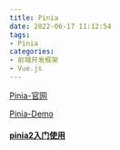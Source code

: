 ```yaml
---
title: Pinia
date: 2022-06-17 11:12:54
tags:
- Pinia
categories: 
- 前端开发框架
- Vue.js
---
```


[Pinia-官网](https://pinia.vuejs.org/)

[Pinia-Demo](https://stackblitz.com/github/piniajs/example-vue-3-vite?file=index.html)

#### [pinia2入门使用](https://www.jianshu.com/p/d42b9c57cbac)

